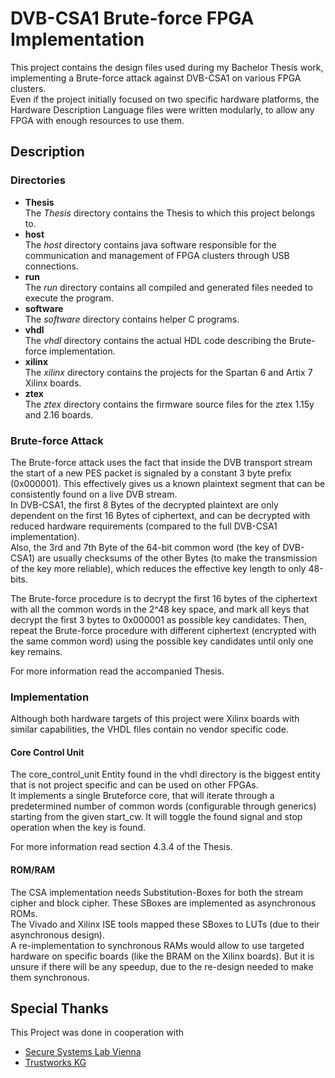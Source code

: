 # DVB-CSA1 Brute-force FPGA Implementation

This project contains the design files used during my Bachelor Thesis work, implementing a Brute-force attack against DVB-CSA1 on various FPGA clusters.  
Even if the project initially focused on two specific hardware platforms, the Hardware Description Language files were written modularly,
to allow any FPGA with enough resources to use them.

## Description

### Directories
* **Thesis**  
The *Thesis* directory contains the Thesis to which this project belongs to.
* **host**  
The *host* directory contains java software responsible for the communication and
management of FPGA clusters through USB connections.
* **run**  
The *run* directory contains all compiled and generated files needed to execute the 
program.
* **software**  
The *software* directory contains helper C programs.
* **vhdl**  
The *vhdl* directory contains the actual HDL code describing the Brute-force 
implementation.
* **xilinx**  
The *xilinx* directory contains the projects for the Spartan 6 and Artix 7 Xilinx 
boards.
* **ztex**  
The *ztex* directory contains the firmware source files for the ztex 1.15y and 2.16
boards.

### Brute-force Attack

The Brute-force attack uses the fact that inside the DVB transport stream the start of a new PES packet is signaled
by a constant 3 byte prefix (0x000001). This effectively gives us a known plaintext segment that can be consistently
found on a live DVB stream.  
In DVB-CSA1, the first 8 Bytes of the decrypted plaintext are only dependent on the first 16 Bytes
of ciphertext, and can be decrypted with reduced hardware requirements (compared to the full DVB-CSA1 
implementation).  
Also, the 3rd and 7th Byte of the 64-bit common word (the key of DVB-CSA1) are usually checksums of the other Bytes
(to make the transmission of the key more reliable), which reduces the effective key length to only 48-bits.  

The Brute-force procedure is to decrypt the first 16 bytes of the ciphertext with all the common words in the 2^48 
key space, and mark all keys that decrypt the first 3 bytes to 0x000001 as possible key candidates. Then, repeat the 
Brute-force procedure with different ciphertext (encrypted with the same common word) using the possible key 
candidates until only one key remains.

For more information read the accompanied Thesis.

### Implementation

Although both hardware targets of this project were Xilinx boards with similar capabilities, the VHDL files
contain no vendor specific code.

#### Core Control Unit

The core_control_unit Entity found in the vhdl directory is the biggest entity that is not project specific and can
be used on other FPGAs.  
It implements a single Bruteforce core, that will iterate through a predetermined number of common words 
(configurable through generics) starting from the given start_cw. It will toggle the found signal and stop operation
when the key is found.  

For more information read section 4.3.4 of the Thesis.

#### ROM/RAM

The CSA implementation needs Substitution-Boxes for both the stream cipher and block cipher. These SBoxes are 
implemented as asynchronous ROMs.  
The Vivado and Xilinx ISE tools mapped these SBoxes to LUTs (due to their asynchronous design).  
A re-implementation to synchronous RAMs would allow to use targeted hardware on specific boards 
(like the BRAM on the Xilinx boards). But it is unsure if there will be any speedup, due to the re-design needed
to make them synchronous.

Special Thanks
--------------
This Project was done in cooperation with
* [Secure Systems Lab Vienna](www.seclab.tuwien.ac.at)
* [Trustworks KG](www.trustworks.at)